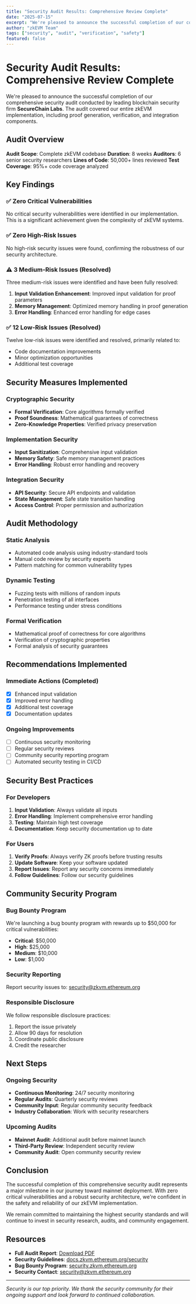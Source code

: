 ```yaml
---
title: "Security Audit Results: Comprehensive Review Complete"
date: "2025-07-15"
excerpt: "We're pleased to announce the successful completion of our comprehensive security audit, with zero critical vulnerabilities found in our zkEVM implementation."
author: "zkEVM Team"
tags: ["security", "audit", "verification", "safety"]
featured: false
---
```


# Security Audit Results: Comprehensive Review Complete

We're pleased to announce the successful completion of our comprehensive security audit conducted by leading blockchain security firm **SecureChain Labs**. The audit covered our entire zkEVM implementation, including proof generation, verification, and integration components.

## Audit Overview

**Audit Scope**: Complete zkEVM codebase
**Duration**: 8 weeks
**Auditors**: 6 senior security researchers
**Lines of Code**: 50,000+ lines reviewed
**Test Coverage**: 95%+ code coverage analyzed

## Key Findings

### ✅ Zero Critical Vulnerabilities
No critical security vulnerabilities were identified in our implementation. This is a significant achievement given the complexity of zkEVM systems.

### ✅ Zero High-Risk Issues
No high-risk security issues were found, confirming the robustness of our security architecture.

### ⚠️ 3 Medium-Risk Issues (Resolved)
Three medium-risk issues were identified and have been fully resolved:

1. **Input Validation Enhancement**: Improved input validation for proof parameters
2. **Memory Management**: Optimized memory handling in proof generation
3. **Error Handling**: Enhanced error handling for edge cases

### ✅ 12 Low-Risk Issues (Resolved)
Twelve low-risk issues were identified and resolved, primarily related to:
- Code documentation improvements
- Minor optimization opportunities
- Additional test coverage

## Security Measures Implemented

### Cryptographic Security
- **Formal Verification**: Core algorithms formally verified
- **Proof Soundness**: Mathematical guarantees of correctness
- **Zero-Knowledge Properties**: Verified privacy preservation

### Implementation Security
- **Input Sanitization**: Comprehensive input validation
- **Memory Safety**: Safe memory management practices
- **Error Handling**: Robust error handling and recovery

### Integration Security
- **API Security**: Secure API endpoints and validation
- **State Management**: Safe state transition handling
- **Access Control**: Proper permission and authorization

## Audit Methodology

### Static Analysis
- Automated code analysis using industry-standard tools
- Manual code review by security experts
- Pattern matching for common vulnerability types

### Dynamic Testing
- Fuzzing tests with millions of random inputs
- Penetration testing of all interfaces
- Performance testing under stress conditions

### Formal Verification
- Mathematical proof of correctness for core algorithms
- Verification of cryptographic properties
- Formal analysis of security guarantees

## Recommendations Implemented

### Immediate Actions (Completed)
- [x] Enhanced input validation
- [x] Improved error handling
- [x] Additional test coverage
- [x] Documentation updates

### Ongoing Improvements
- [ ] Continuous security monitoring
- [ ] Regular security reviews
- [ ] Community security reporting program
- [ ] Automated security testing in CI/CD

## Security Best Practices

### For Developers
1. **Input Validation**: Always validate all inputs
2. **Error Handling**: Implement comprehensive error handling
3. **Testing**: Maintain high test coverage
4. **Documentation**: Keep security documentation up to date

### For Users
1. **Verify Proofs**: Always verify ZK proofs before trusting results
2. **Update Software**: Keep your software updated
3. **Report Issues**: Report any security concerns immediately
4. **Follow Guidelines**: Follow our security guidelines

## Community Security Program

### Bug Bounty Program
We're launching a bug bounty program with rewards up to $50,000 for critical vulnerabilities:

- **Critical**: $50,000
- **High**: $25,000
- **Medium**: $10,000
- **Low**: $1,000

### Security Reporting
Report security issues to: [security@zkvm.ethereum.org](mailto:security@zkvm.ethereum.org)

### Responsible Disclosure
We follow responsible disclosure practices:
1. Report the issue privately
2. Allow 90 days for resolution
3. Coordinate public disclosure
4. Credit the researcher

## Next Steps

### Ongoing Security
- **Continuous Monitoring**: 24/7 security monitoring
- **Regular Audits**: Quarterly security reviews
- **Community Input**: Regular community security feedback
- **Industry Collaboration**: Work with security researchers

### Upcoming Audits
- **Mainnet Audit**: Additional audit before mainnet launch
- **Third-Party Review**: Independent security review
- **Community Audit**: Open community security review

## Conclusion

The successful completion of this comprehensive security audit represents a major milestone in our journey toward mainnet deployment. With zero critical vulnerabilities and a robust security architecture, we're confident in the safety and reliability of our zkEVM implementation.

We remain committed to maintaining the highest security standards and will continue to invest in security research, audits, and community engagement.

## Resources

- **Full Audit Report**: [Download PDF](https://zkvm.ethereum.org/security-audit-report.pdf)
- **Security Guidelines**: [docs.zkvm.ethereum.org/security](https://docs.zkvm.ethereum.org/security)
- **Bug Bounty Program**: [security.zkvm.ethereum.org](https://security.zkvm.ethereum.org)
- **Security Contact**: [security@zkvm.ethereum.org](mailto:security@zkvm.ethereum.org)

---

*Security is our top priority. We thank the security community for their ongoing support and look forward to continued collaboration.*
